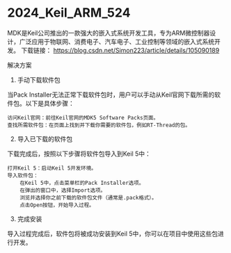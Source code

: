 # 2024_Keil_ARM_524
MDK是Keil公司推出的一款强大的嵌入式系统开发工具，专为ARM微控制器设计，广泛应用于物联网、消费电子、汽车电子、工业控制等领域的嵌入式系统开发。
下载链接： https://blog.csdn.net/Simon223/article/details/105090189

解决方案
1. 手动下载软件包

当Pack Installer无法正常下载软件包时，用户可以手动从Keil官网下载所需的软件包。以下是具体步骤：

    访问Keil官网：前往Keil官网的MDK5 Software Packs页面。
    查找所需软件包：在页面上找到并下载你需要的软件包，例如RT-Thread的包。

2. 导入已下载的软件包

下载完成后，按照以下步骤将软件包导入到Keil 5中：

    打开Keil 5：启动Keil 5开发环境。
    导入软件包：
        在Keil 5中，点击菜单栏的Pack Installer选项。
        在弹出的窗口中，选择Import选项。
        浏览并选择你之前下载的软件包文件（通常是.pack格式）。
        点击Open按钮，开始导入过程。

3. 完成安装

导入过程完成后，软件包将被成功安装到Keil 5中，你可以在项目中使用这些包进行开发。

